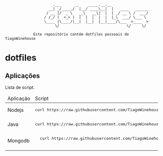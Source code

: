 
```
                      .___      __    _____.__.__
                    __| _/_____/  |__/ ____\__|  |   ____   ______
                   / __ |/  _ \   __\   __\|  |  | _/ __ \ /  ___/
                  / /_/ (  <_> )  |  |  |  |  |  |_\  ___/ \___ \
                  \____ |\____/|__|  |__|  |__|____/\___  >____  >
                       \/                               \/     \/

             Este repositório contém dotfiles pessoais de TiagoWinehouse
```

# dotfiles
## Aplicações
Lista de script.
<table>
    <thead>
        <tr>
            <td>Aplicação</td>
            <td>Script</td>
        </tr>
    </thead>
    <tbody>
        <tr>
            <td>Nodejs</td>
            <td>
<pre>
curl https://raw.githubusercontent.com/TiagoWinehouse/dotfiles/master/apps/node.sh | sh
</pre>
            </td>
        </tr>
        <tr>
            <td>Java</td>
            <td>
<pre>
curl https://raw.githubusercontent.com/TiagoWinehouse/dotfiles/master/apps/java.sh | sh
</pre>
            </td>
        </tr>  <tr>
              <td>Mongodb</td>
              <td>
  <pre>
  curl https://raw.githubusercontent.com/TiagoWinehouse/dotfiles/master/apps/mongodb.sh | sh
  </pre>
              </td>
          </tr>
    </tbody>
</table>
